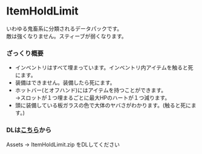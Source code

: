 # ItemHoldLimit

いわゆる鬼畜系に分類されるデータパックです。  
敵は強くなりません。スティーブが弱くなります。

### ざっくり概要
- インベントリはすべて埋まっています。インベントリ内アイテムを触ると死にます。
- 装備はできません。装備したら死にます。
- ホットバー(とオフハンド)にはアイテムを持つことができます。  
→スロットが１つ埋まるごとに最大HPのハートが１つ減ります。
- 頭に装備している板ガラスの色で大体のヤバさがわかります。(触ると死にます。)
 
### DLは[こちら](https://github.com/mizaguru/ItemHoldLimit/releases)から  
Assets -> ItemHoldLimit.zip をDLしてください
